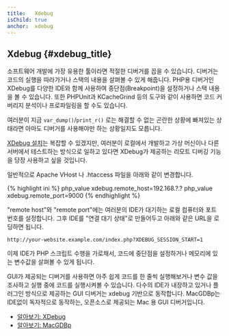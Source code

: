 ```yaml
---
title:   Xdebug
isChild: true
anchor:  xdebug
---
```


## Xdebug {#xdebug_title}

소프트웨어 개발에 가장 유용한 툴이라면 적절한 디버거를 꼽을 수 있습니다. 디버거는 코드의 실행을 따라가거나 스택의
내용을 살펴볼 수 있게 해줍니다. PHP용 디버거인 XDebug를 다양한 IDE와 함께 사용하여 중단점(Breakpoint)을 설정하거나
스택 내용을 볼 수 있습니다. 또한 PHPUnit과 KCacheGrind 등의 도구와 같이 사용하면 코드 커버리지 분석이나 프로파일링을
할 수도 있습니다.

여러분이 지금 `var_dump()`/`print_r()` 로는 해결할 수 없는 곤란한 상황에 빠져있는 상태라면 아마도 디버거를 사용해야만
하는 상황일지도 모릅니다.

[XDebug 설치][xdebug-install]는 복잡할 수 있겠지만, 여러분이 로컬에서 개발하고 가상 머신이나 다른 서버에서 테스트하는
방식으로 일하고 있다면 XDebug가 제공하는 리모트 디버깅 기능을 당장 사용하고 싶을 것입니다.

일반적으로 Apache VHost 나 .htaccess 파일을 아래와 같이 변경합니다.

{% highlight ini %}
php_value xdebug.remote_host=192.168.?.?
php_value xdebug.remote_port=9000
{% endhighlight %}

"remote host"와 "remote port"에는 여러분의 IDE가 대기하는 로컬 컴퓨터와 포트 번호를 설정합니다. 그후 IDE를 "연결 대기
상태"로 만들어두고 아래와 같은 URL을 로딩하면 됩니다.

    http://your-website.example.com/index.php?XDEBUG_SESSION_START=1

이제 IDE가 PHP 스크립트 수행을 가로채서, 코드에 중단점을 설정하거나 메모리에 있는 변수값을 살펴볼 수 있게 됩니다.

GUI가 제공되는 디버거를 사용하면 아주 쉽게 코드를 한 줄씩 실행해보거나 변수 값을 조사하고 실행 중에 코드를 실행시켜볼
수 있습니다. 다수의 IDE가 내장하고 있거나 플러그인 방식으로 제공하는 GUI 디버거는 xdebug 기반으로 동작합니다.
MacGDBp는 IDE없이 독자적으로 동작하는, 오픈소스로 제공되는 Mac 용 GUI 디버거입니다.

 * [알아보기: XDebug][xdebug-docs]
 * [알아보기: MacGDBp][macgdbp-install]


[xdebug-install]: http://xdebug.org/docs/install
[xdebug-docs]: http://xdebug.org/docs/
[macgdbp-install]: http://www.bluestatic.org/software/macgdbp/
